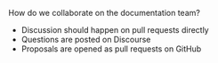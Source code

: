 How do we collaborate on the documentation team?

- Discussion should happen on pull requests directly
- Questions are posted on Discourse
- Proposals are opened as pull requests on GitHub
